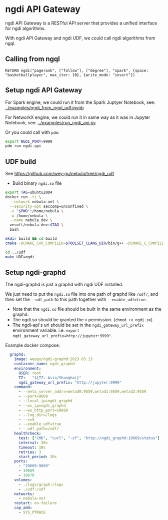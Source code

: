 
# ngdi API Gateway

ngdi API Gateway is a RESTful API server that provides a unified interface for ngdi algorithms.

With ngdi API Gateway and ngdi UDF, we could call ngdi algorithms from ngql.

## Calling from ngql

```cypher
RETURN ngdi("pagerank", ["follow"], ["degree"], "spark", {space: "basketballplayer", max_iter: 10}, {write_mode: "insert"})
```

## Setup ngdi API Gateway

For Spark engine, we could run it from the Spark Juptyer Notebook, see: [../examples/ngdi_from_ngql_udf.ipynb](https://github.com/wey-gu/nebulagraph-di/blob/main/examples/ngdi_from_ngql_udf.ipynb)

For NetworkX engine, we could run it in same way as it was in Jupyter Notebook, see: [../examples/run_ngdi_api.py](https://github.com/wey-gu/nebulagraph-di/blob/main/examples/run_ngdi_api.py)

Or you could call with `pdm`:

```bash
export NGDI_PORT=9999
pdm run ngdi-api
```

## UDF build

See https://github.com/wey-gu/nebula/tree/ngdi_udf

- Build binary `ngdi.so` file

```bash
export TAG=ubuntu2004
docker run -ti \
  --network nebula-net \
  --security-opt seccomp=unconfined \
  -v "$PWD":/home/nebula \
  -w /home/nebula \
  --name nebula_dev \
  vesoft/nebula-dev:$TAG \
  bash

mkdir build && cd build
cmake -DCMAKE_CXX_COMPILER=$TOOLSET_CLANG_DIR/bin/g++ -DCMAKE_C_COMPILER=$TOOLSET_CLANG_DIR/bin/gcc -DENABLE_WERROR=OFF -DCMAKE_BUILD_TYPE=Release -DENABLE_TESTING=OFF ..

cd ../udf
make UDF=ngdi
```

## Setup ngdi-graphd

The ngdi-graphd is just a graphd with ngdi UDF installed.

We just need to put the `ngdi.so` file into one path of graphd like `/udf/`, and then set the `--udf_path` to this path together with `--enable_udf=true`.

- Note that the `ngdi.so` file should be built in the same environment as the graphd.
- The ngdi.so should be granted the `x` permission. (`chmod +x ngdi.so`)
- The ngdi-api's url should be set in the `ngdi_gateway_url_prefix` environment variable. i.e. `export ngdi_gateway_url_prefix=http://jupyter:9999"`.

Example docker compose:

```yaml
  graphd:
    image: weygu/ngdi-graphd:2023.03.13
    container_name: ngdi_graphd
    environment:
      USER: root
      TZ:   "${TZ:-Asia/Shanghai}"
      ngdi_gateway_url_prefix: "http://jupyter:9999"
    command:
      - --meta_server_addrs=metad0:9559,metad1:9559,metad2:9559
      - --port=9669
      - --local_ip=ngdi_graphd
      - --ws_ip=ngdi_graphd
      - --ws_http_port=19669
      - --log_dir=/logs
      - --v=5
      - --enable_udf=true
      - --udf_path=/udf/
    healthcheck:
      test: ["CMD", "curl", "-sf", "http://ngdi_graphd:19669/status"]
      interval: 30s
      timeout: 10s
      retries: 3
      start_period: 20s
    ports:
      - "29669:9669"
      - 19669
      - 19670
    volumes:
      - ./logs/graph:/logs
      - ./udf:/udf
    networks:
      - nebula-net
    restart: on-failure
    cap_add:
      - SYS_PTRACE
```